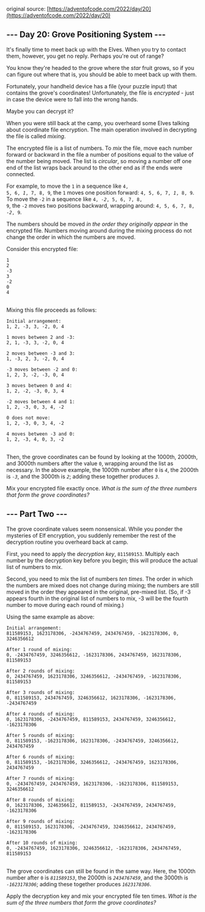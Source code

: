 original source: [https://adventofcode.com/2022/day/20](https://adventofcode.com/2022/day/20)
## --- Day 20:  Grove Positioning System ---
It's finally time to meet back up with the Elves. When you try to contact them, however, you get no reply. Perhaps you're out of range?

You know they're headed to the grove where the <em>star</em> fruit grows, so if you can figure out where that is, you should be able to meet back up with them.

Fortunately, your handheld device has a file (your puzzle input) that contains the grove's coordinates! Unfortunately, the file is <em>encrypted</em> - just in case the device were to fall into the wrong hands.

Maybe you can decrypt it?

When you were still back at the camp, you overheard some Elves talking about coordinate file encryption. The main operation involved in decrypting the file is called <em>mixing</em>.

The encrypted file is a list of numbers. To <em>mix</em> the file, move each number forward or backward in the file a number of positions equal to the value of the number being moved. The list is <em>circular</em>, so moving a number off one end of the list wraps back around to the other end as if the ends were connected.

For example, to move the <code>1</code> in a sequence like <code>4, 5, 6, <em>1</em>, 7, 8, 9</code>, the <code>1</code> moves one position forward: <code>4, 5, 6, 7, <em>1</em>, 8, 9</code>. To move the <code>-2</code> in a sequence like <code>4, <em>-2</em>, 5, 6, 7, 8, 9</code>, the <code>-2</code> moves two positions backward, wrapping around: <code>4, 5, 6, 7, 8, <em>-2</em>, 9</code>.

The numbers should be moved <em>in the order they originally appear</em> in the encrypted file. Numbers moving around during the mixing process do not change the order in which the numbers are moved.

Consider this encrypted file:

<pre>
<code>1
2
-3
3
-2
0
4
</code>
</pre>

Mixing this file proceeds as follows:

<pre>
<code>Initial arrangement:
1, 2, -3, 3, -2, 0, 4

1 moves between 2 and -3:
2, 1, -3, 3, -2, 0, 4

2 moves between -3 and 3:
1, -3, 2, 3, -2, 0, 4

-3 moves between -2 and 0:
1, 2, 3, -2, -3, 0, 4

3 moves between 0 and 4:
1, 2, -2, -3, 0, 3, 4

-2 moves between 4 and 1:
1, 2, -3, 0, 3, 4, -2

0 does not move:
1, 2, -3, 0, 3, 4, -2

4 moves between -3 and 0:
1, 2, -3, 4, 0, 3, -2
</code>
</pre>

Then, the grove coordinates can be found by looking at the 1000th, 2000th, and 3000th numbers after the value <code>0</code>, wrapping around the list as necessary. In the above example, the 1000th number after <code>0</code> is <code><em>4</em></code>, the 2000th is <code><em>-3</em></code>, and the 3000th is <code><em>2</em></code>; adding these together produces <code><em>3</em></code>.

Mix your encrypted file exactly once. <em>What is the sum of the three numbers that form the grove coordinates?</em>


## --- Part Two ---
The grove coordinate values seem nonsensical. While you ponder the mysteries of Elf encryption, you suddenly remember the rest of the decryption routine you overheard back at camp.

First, you need to apply the <em>decryption key</em>, <code>811589153</code>. Multiply each number by the decryption key before you begin; this will produce the actual list of numbers to mix.

Second, you need to mix the list of numbers <em>ten times</em>. The order in which the numbers are mixed does not change during mixing; the numbers are still moved in the order they appeared in the original, pre-mixed list. (So, if -3 appears fourth in the original list of numbers to mix, -3 will be the fourth number to move during each round of mixing.)

Using the same example as above:

<pre>
<code>Initial arrangement:
811589153, 1623178306, -2434767459, 2434767459, -1623178306, 0, 3246356612

After 1 round of mixing:
0, -2434767459, 3246356612, -1623178306, 2434767459, 1623178306, 811589153

After 2 rounds of mixing:
0, 2434767459, 1623178306, 3246356612, -2434767459, -1623178306, 811589153

After 3 rounds of mixing:
0, 811589153, 2434767459, 3246356612, 1623178306, -1623178306, -2434767459

After 4 rounds of mixing:
0, 1623178306, -2434767459, 811589153, 2434767459, 3246356612, -1623178306

After 5 rounds of mixing:
0, 811589153, -1623178306, 1623178306, -2434767459, 3246356612, 2434767459

After 6 rounds of mixing:
0, 811589153, -1623178306, 3246356612, -2434767459, 1623178306, 2434767459

After 7 rounds of mixing:
0, -2434767459, 2434767459, 1623178306, -1623178306, 811589153, 3246356612

After 8 rounds of mixing:
0, 1623178306, 3246356612, 811589153, -2434767459, 2434767459, -1623178306

After 9 rounds of mixing:
0, 811589153, 1623178306, -2434767459, 3246356612, 2434767459, -1623178306

After 10 rounds of mixing:
0, -2434767459, 1623178306, 3246356612, -1623178306, 2434767459, 811589153
</code>
</pre>

The grove coordinates can still be found in the same way. Here, the 1000th number after <code>0</code> is <code><em>811589153</em></code>, the 2000th is <code><em>2434767459</em></code>, and the 3000th is <code><em>-1623178306</em></code>; adding these together produces <code><em>1623178306</em></code>.

Apply the decryption key and mix your encrypted file ten times. <em>What is the sum of the three numbers that form the grove coordinates?</em>

